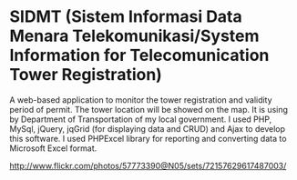 SIDMT (Sistem Informasi Data Menara Telekomunikasi/System Information for Telecomunication Tower Registration)
=====

A web-based application to monitor the tower registration and validity period of permit. 
The tower location will be showed on the map. It is using by Department of Transportation of my local government. 
I used PHP, MySql, jQuery, jqGrid (for displaying data and CRUD) and Ajax to develop this software. 
I used PHPExcel library for reporting and converting data to Microsoft Excel format.

http://www.flickr.com/photos/57773390@N05/sets/72157629617487003/
